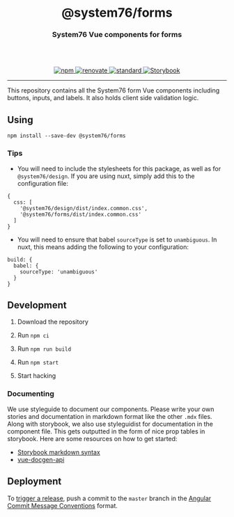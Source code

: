 <div align="center">
  <h1>@system76/forms</h1>
  <h3>System76 Vue components for forms</h3>
  <br>
  <br>
</div>

<p align="center">
  <a href="https://www.npmjs.com/package/@system76/forms/">
    <img src="https://img.shields.io/npm/v/@system76/forms.svg" alt="npm">
  </a>

  <a href="https://renovatebot.com/">
    <img src="https://img.shields.io/badge/renovate-enabled-brightgreen.svg" alt="renovate">
  </a>

  <a href="https://standardjs.com">
    <img src="https://img.shields.io/badge/code_style-standard-brightgreen.svg" alt="standard">
  </a>

  <a href="https://forms.origin76.com/">
    <img src="https://cdn.jsdelivr.net/gh/storybooks/brand@master/badge/badge-storybook.svg" alt="Storybook">
  </a>
</p>

---

This repository contains all the System76 form Vue components including buttons,
inputs, and labels. It also holds client side validation logic.

## Using

```
npm install --save-dev @system76/forms
```

### Tips

- You will need to include the stylesheets for this package, as well as for
`@system76/design`. If you are using nuxt, simply add this to the configuration
file:

```
{
  css: [
    '@system76/design/dist/index.common.css',
    '@system76/forms/dist/index.common.css'
  ]
}
```

- You will need to ensure that babel `sourceType` is set to `unambiguous`. In
nuxt, this means adding the following to your configuration:

```
build: {
  babel: {
    sourceType: 'unambiguous'
  }
}
```

## Development

1) Download the repository

2) Run `npm ci`

3) Run `npm run build`

4) Run `npm start`

5) Start hacking

### Documenting

We use styleguide to document our components. Please write your own stories
and documentation in markdown format like the other `.mdx` files. Along with
storybook, we also use styleguidist for documentation in the component file.
This gets outputted in the form of nice prop tables in storybook. Here are some
resources on how to get started:

- [Storybook markdown syntax](https://github.com/storybookjs/storybook/blob/next/addons/docs/docs/mdx.md)
- [vue-docgen-api](https://github.com/vue-styleguidist/vue-styleguidist/tree/dev/packages/vue-docgen-api#full-example)

## Deployment

To [trigger a release](https://semantic-release.gitbook.io/semantic-release/#triggering-a-release),
push a commit to the `master` branch in the
[Angular Commit Message Conventions](https://github.com/angular/angular.js/blob/master/DEVELOPERS.md#-git-commit-guidelines)
format.
